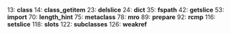 13: __class__
14: __class_getitem__
23: __delslice__
24: __dict__
35: __fspath__
42: __getslice__
53: __import__
70: __length_hint__
75: __metaclass__
78: __mro__
89: __prepare__
92: __rcmp__
116: __setslice__
118: __slots__
122: __subclasses__
126: __weakref__

